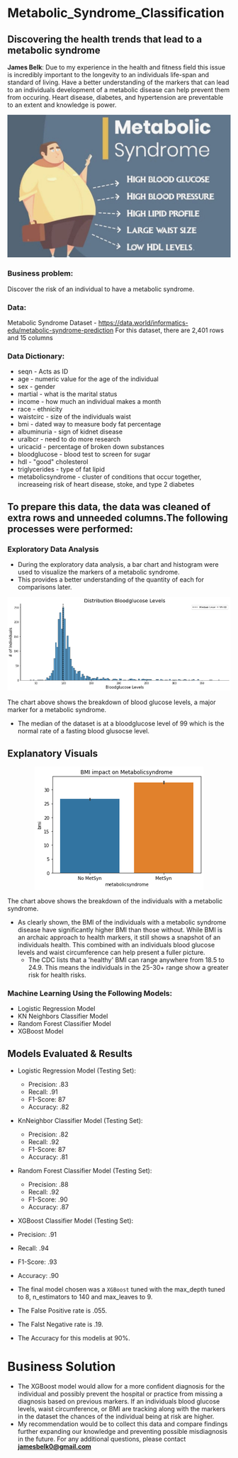 # Metabolic_Syndrome_Classification
## Discovering the health trends that lead to a metabolic syndrome

**James Belk**: Due to my experience in the health and fitness field this issue is incredibly important to the longevity to an individuals life-span and standard of living. Have a better understanding of the markers that can lead to an individuals development of a metabolic disease can help prevent them from occuring. Heart disease, diabetes, and hypertension are preventable to an extent and knowledge is power.

<p align = "center"> 
  <img src = "https://github.com/jamesbelk0/Metabolic_Syndrome_Classification/blob/d940718f557a48ff4e9829a3ee96666cd524176b/metabolic-syndrome.jpg">
</p>

### Business problem:

Discover the risk of an individual to have a metabolic syndrome. 

### Data:
Metabolic Syndrome Dataset - https://data.world/informatics-edu/metabolic-syndrome-prediction
For this dataset, there are 2,401 rows and 15 columns

### Data Dictionary:

* seqn - Acts as ID 
* age - numeric value for the age of the individual
* sex - gender
* martial - what is the marital status
* income - how much an individual makes a month
* race - ethnicity
* waistcirc - size of the individuals waist
* bmi - dated way to measure body fat percentage
* albuminuria - sign of kidnet disease
* uralbcr - need to do more research
* uricacid - percentage of broken down substances
* bloodglucose - blood test to screen for sugar
* hdl - "good" cholesterol
* triglycerides - type of fat lipid
* metabolicsyndrome - cluster of conditions that occur together, increaseing risk of heart disease, stoke, and type 2 diabetes

## To prepare this data, the data was cleaned of extra rows and unneeded columns.The following processes were performed:

### Exploratory Data Analysis

 - During the exploratory data analysis, a bar chart and histogram were used to visualize the markers of a metabolic syndrome.
 - This provides a better understanding of the quantity of each for comparisons later.
 
 <p align = "center"> 
  <img src = "https://github.com/jamesbelk0/Metabolic_Syndrome_Classification/blob/1a7e1961bd2ba3a1c8d21a338d22c46dcc8b4649/bloodglucose_levels.png">
</p>

The chart above shows the breakdown of blood glucose levels, a major marker for a metabolic syndrome. 

- The median of the dataset is at a bloodglucose level of 99 which is the normal rate of a fasting blood glusocse level.
## Explanatory Visuals

<p align = "center"> 
  <img src = "https://github.com/jamesbelk0/Metabolic_Syndrome_Classification/blob/1a7e1961bd2ba3a1c8d21a338d22c46dcc8b4649/meta_syndrome_bar.png">
</p>

The chart above shows the breakdown of the individuals with a metabolic syndrome. 

- As clearly shown, the BMI of the individuals with a metabolic syndrome disease have significantly higher BMI than those without. While BMI is an archaic approach to health markers, it still shows a snapshot of an individuals health. This combined with an individuals blood glucose levels and waist circumference can help present a fuller picture. 
  - The CDC lists that a 'healthy' BMI can range anywhere from 18.5 to 24.9. This means the individuals in the 25-30+ range show a greater risk for health risks.

### Machine Learning Using the Following Models:
  - Logistic Regression Model
  - KN Neighbors Classifier Model
  - Random Forest Classifier Model
  - XGBoost Model
## Models Evaluated & Results
- Logistic Regression Model (Testing Set):
  - Precision: .83
  - Recall: .91 
  - F1-Score: 87 
  - Accuracy: .82

- KnNeighbor Classifier Model (Testing Set):
  - Precision: .82
  - Recall: .92 
  - F1-Score: 87 
  - Accuracy: .81

- Random Forest Classifier Model (Testing Set):
  - Precision: .88
  - Recall: .92
  - F1-Score: .90 
  - Accuracy: .87
 - XGBoost Classifier Model (Testing Set):
  - Precision: .91
  - Recall: .94
  - F1-Score: .93 
  - Accuracy: .90
 
 - The final model chosen was a `XGBoost` tuned with the max_depth tuned to 8, n_estimators to 140 and max_leaves to 9.
 - The False Positive rate is .055.
 - The Falst Negative rate is .19.
 - The Accuracy for this modelis at 90%.
 
# Business Solution
 - The XGBoost model would allow for a more confident diagnosis for the individual and possibly prevent the hospital or practice from missing a diagnosis based on previous markers. If an individuals blood glucose levels, waist circumference, or BMI are tracking along with the markers in the dataset the chances of the individual being at risk are higher. 
 - My recommendation would be to collect this data and compare findings further expanding our knowledge and preventing possible misdiagnosis in the future. 
For any additional questions, please contact **jamesbelk0@gmail.com**
